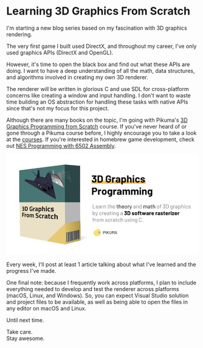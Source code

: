 # Learning 3D Graphics From Scratch

I'm starting a new blog series based on my fascination with 3D graphics rendering. 

The very first game I built used DirectX, and throughout my career, I've only used graphics APIs (DirectX and OpenGL).

However, it's time to open the black box and find out what these APIs are doing. I want to have a deep understanding of all the math, data structures, and algorithms involved in creating my own 3D renderer.

The renderer will be written in glorious C and use SDL for cross-platform concerns like creating a window and input handling. I don't want to waste time building an OS abstraction for handling these tasks with native APIs since that's not my focus for this project.

Although there are many books on the topic, I'm going with Pikuma's [3D Graphics Programming from Scratch](https://pikuma.com/courses/learn-3d-computer-graphics-programming) course. If you've never heard of or gone through a Pikuma course before, I highly encourage you to take a look at the [courses](https://pikuma.com/courses). If you're interested in homebrew game development, check out [NES Programming with 6502 Assembly](https://pikuma.com/courses/nes-game-programming-tutorial).

![Pikuma Graphics Course](pikuma-3d-graphics.jpg)

Every week, I'll post at least 1 article talking about what I've learned and the progress I've made.

One final note: because I frequently work across platforms, I plan to include everything needed to develop and test the renderer across platforms (macOS, Linux, and Windows). So, you can expect Visual Studio solution and project files to be available, as well as being able to open the files in any editor on macOS and Linux.

Until next time.

Take care.  
Stay awesome.
